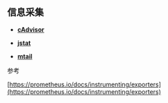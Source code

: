 ## 信息采集

- [**cAdvisor**](/dcos-admin-monitoring-docker.md)

- [**jstat**](https://docs.oracle.com/javase/8/docs/technotes/tools/unix/jstat.html)

- [**mtail**](https://github.com/google/mtail)

参考

[https://prometheus.io/docs/instrumenting/exporters](https://prometheus.io/docs/instrumenting/exporters)